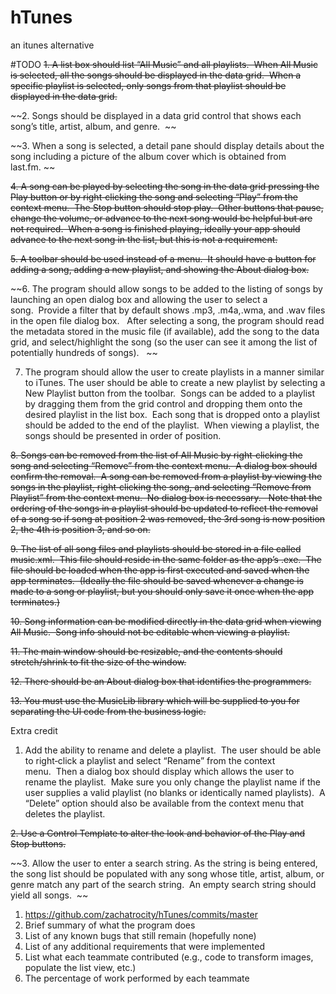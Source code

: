 # hTunes
an itunes alternative

#TODO
~~1. A list box should list “All Music” and all playlists.  When All Music is selected, all the songs should be displayed in the data
grid.  When a specific playlist is selected, only songs from that playlist should be displayed in the data grid.~~

~~2. Songs should be displayed in a data grid control that shows each song’s title, artist, album, and genre.  ~~ 

~~3. When a song is selected, a detail pane should display details about the song including a picture of the album cover which
is obtained from last.fm. ~~

~~4. A song can be played by selecting the song in the data grid pressing the Play button or by right‐clicking the song and
selecting “Play” from the context menu.  The Stop button should stop play.  Other buttons that pause, change the
volume, or advance to the next song would be helpful but are not required.  When a song is finished playing, ideally your
app should advance to the next song in the list, but this is not a requirement.~~

~~5. A toolbar should be used instead of a menu.  It should have a button for adding a song, adding a new playlist, and
showing the About dialog box.~~

~~6. The program should allow songs to be added to the listing of songs by launching an open dialog box and allowing the
user to select a song.  Provide a filter that by default shows .mp3, .m4a,.wma, and .wav files in the open file dialog box.  
After selecting a song, the program should read the metadata stored in the music file (if available), add the song to the
data grid, and select/highlight the song (so the user can see it among the list of potentially hundreds of songs).   ~~

7. The program should allow the user to create playlists in a manner similar to iTunes. The user should be able to create a
new playlist by selecting a New Playlist button from the toolbar.  Songs can be added to a playlist by dragging them from
the grid control and dropping them onto the desired playlist in the list box.  Each song that is dropped onto a playlist
should be added to the end of the playlist.  When viewing a playlist, the songs should be presented in order of position.   

~~8. Songs can be removed from the list of All Music by right‐clicking the song and selecting “Remove” from the context
menu.  A dialog box should confirm the removal.  A song can be removed from a playlist by viewing the songs in the
playlist, right‐clicking the song, and selecting “Remove from Playlist” from the context menu.  No dialog box is necessary.  
Note that the ordering of the songs in a playlist should be updated to reflect the removal of a song so if song at position 2
was removed, the 3rd song is now position 2, the 4th is position 3, and so on.~~

~~9. The list of all song files and playlists should be stored in a file called music.xml.  This file should reside in the same folder
as the app’s .exe.  The file should be loaded when the app is first executed and saved when the app terminates.  (Ideally
the file should be saved whenever a change is made to a song or playlist, but you should only save it once when the app
terminates.)~~

~~10. Song information can be modified directly in the data grid when viewing All Music.  Song info should not be editable
when viewing a playlist.~~

~~11. The main window should be resizable, and the contents should stretch/shrink to fit the size of the window.~~

~~12. There should be an About dialog box that identifies the programmers.~~

~~13. You must use the MusicLib library which will be supplied to you for separating the UI code from the business logic.~~

Extra credit

1. Add the ability to rename and delete a playlist.  The user should be able to right‐click a playlist and select “Rename” from
the context menu.  Then a dialog box should display which allows the user to rename the playlist.  Make sure you only
change the playlist name if the user supplies a valid playlist (no blanks or identically named playlists).  A “Delete” option
should also be available from the context menu that deletes the playlist.

~~2. Use a Control Template to alter the look and behavior of the Play and Stop buttons.~~

~~3. Allow the user to enter a search string. As the string is being entered, the song list should be populated with any song
whose title, artist, album, or genre match any part of the search string.  An empty search string should yield all songs.  ~~


1. https://github.com/zachatrocity/hTunes/commits/master
2. Brief summary of what the program does  
3. List of any known bugs that still remain (hopefully none)
4. List of any additional requirements that were implemented
5. List what each teammate contributed (e.g., code to transform images, populate the list view, etc.)  
6. The percentage of work performed by each teammate